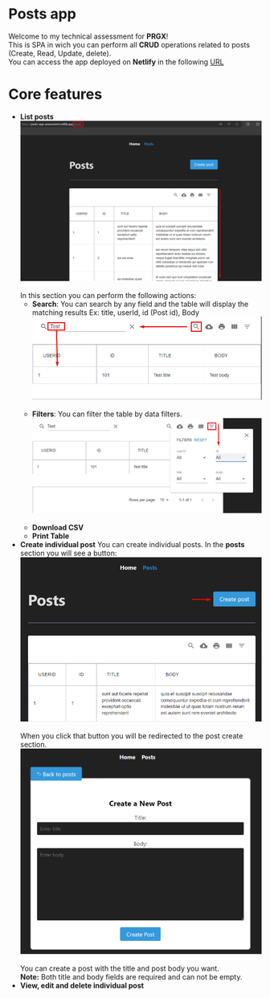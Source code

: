 # Posts app
Welcome to my technical assessment for **PRGX**!<br>
This is SPA in wich you can perform all **CRUD** operations related to posts (Create, Read, Update, delete).<br>
You can access the app deployed on **Netlify** in the following [URL](https://posts-app-assessment.netlify.app)

# Core features
- **List posts**<br>
![List Posts](/documentation_images/list_posts.jpg "List Posts")<br><br>
In this section you can perform the following actions:
    - **Search**: You can search by any field and the table will display the matching results Ex: title, userId, id (Post id), Body
    ![](/documentation_images/list_search_2.png "Search")<br><br>
    - **Filters**: You can filter the table by data filters.
    ![](/documentation_images/filters.png "Filters")<br><br>
    - **Download CSV**
    - **Print Table**
- **Create individual post**
You can create individual posts.
In the **posts** section you will see a button:<br>
![](/documentation_images/create_1.png "Create Button")<br><br>
When you click that button you will be redirected to the post create section.<br>
![](/documentation_images/create_2.png "Create Section")<br><br>
You can create a post with the title and post body you want.<br>
**Note:** Both title and body fields are required and can not be empty.
- **View, edit and delete individual post**
